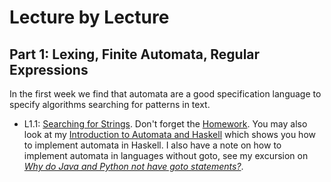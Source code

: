 # Lecture by Lecture  

## Part 1: Lexing, Finite Automata, Regular Expressions

In the first week we find that automata are a good specification language to specify algorithms searching for patterns in text.

- L1.1: [Searching for Strings](https://hackmd.io/@alexhkurz/Sk555wUlu). Don't forget the [Homework](https://hackmd.io/@alexhkurz/rycnvMvgu). You may also look at my [Introduction to Automata and Haskell](https://hackmd.io/@alexhkurz/HylLKujCP) which shows you how to implement automata in Haskell. I also have a note on how to implement automata in languages without goto, see my excursion on [*Why do Java and Python not have goto statements?*](https://hackmd.io/@alexhkurz/rJ5wS-0f8).

<!--
- L1.2: Answers to homework questions. [Introduction to Automata and Haskell](https://hackmd.io/@alexhkurz/HylLKujCP). Excursion on [*Why do Java and Python not have goto statements?*](https://hackmd.io/@alexhkurz/rJ5wS-0f8) Practice what you have learned with this important [Homework](homework-1.2.md).

In the second week we go one level up, from automata as a specification language for search algorithms to regular expressions as a specification language for automata (and languages).

- L2.1: [Composing Automata (with Homework)](https://hackmd.io/@alexhkurz/ryV_FU7XI) ... [Handwritten notes from the lecture](Sources/Notes-from-the-lecture-Composing-Automata.pdf) ... 

- L2.2: [Regular Expressions](https://hackmd.io/@alexhkurz/HkoNj8mmU) ... [Handwritten notes from the lecture](Sources/Notes-from-lecture-2.2.pdf) ... [Homework](https://hackmd.io/@alexhkurz/S1EVYe7bO) ...  

In the third week, we learn how to convert regular expressions to NFA and NFA to DFA.

- L3.1: Continued from last lecture's [Regular Expressions](https://hackmd.io/@alexhkurz/HkoNj8mmU). We reviewed Exercises 2.5.3.b and c from [Composing Automata](https://hackmd.io/@alexhkurz/ryV_FU7XI) in detail. We also wrote out a DFA for Exercise 2.3.4.a and then discussed the algorithm converting NFA to DFA. For a summary of the lecture as well as practice questions see the new [homework](https://hackmd.io/@alexhkurz/HJ1BAFYbd).

- L.3.2: Continued from [Regular Expressions](https://hackmd.io/@alexhkurz/HkoNj8mmU). We first reviewed the [homework](https://hackmd.io/@alexhkurz/HJ1BAFYbd) and looked at the Haskell implementation of the conversion from NFA to DFA from the [Introduction to Automata and Haskell](https://hackmd.io/@alexhkurz/HylLKujCP). Then we reviewed Exercise 2.5.3.a from the homework of [Composing Automata](https://hackmd.io/@alexhkurz/ryV_FU7XI). Most importantly, we learned an algorithm of how to eliminate epsilon-transitions. For practice questions see the [homework](https://hackmd.io/@alexhkurz/Sy8EDt3Wu). 

This finishes what I consider the most important aspects of DFA, NFA, and regular expressions: **(1)** How to use DFA to search for/recognise patterns of strings (=languages) in a text. **(2)** How to use regular expressions to specify languages. **(3)** How to translate regular expressions to NFA and how to translate NFA to DFA. To summarize:

        reg.exp. ~> NFA ~> DFA ~> code

If we had time the next steps in the story of finite automata would be the following. **(a)** For every DFA there is a regular expression. This completes the proof the famous Kleene theorem that regular expressions and finite automata are equivalent in the sense that they recognise the same languages (called regular languages). **(b)** For every DFA there is an equivalent minimal DFA. This is important as the minimal DFA is the most efficient implementation (in terms of space) of a regular language. 

For **midterm and final** the most relevant skills from Part 1 are: equivalence of regular expressions and NFA, the algorithm that eliminates epsilon-transitions, the algorithm that converts NFA to DFA 

## Part 2: Parsing and Context-Free Grammars

- L4.1: [Assignment 1](https://hackmd.io/@alexhkurz/HJ4KjezfO).
- L4.2: [Introduction to Shift-Reduce Parsing](https://hackmd.io/@alexhkurz/rk5PsF2EI) ... handwritten [notes](https://github.com/alexhkurz/compiler-construction-2021/blob/master/Sources/Notes-from-the-lecture-intro-shift-reduce.pdf) from the lecture ...
- L5.1: Introduction to [Shift/reduce and reduce/reduce conflicts](https://hackmd.io/@alexhkurz/SJx6T5R48) and the  [LALR(1) parser](https://hackmd.io/@alexhkurz/SJ4sbGyrU) generated by BNFC/Happy. 
- L5.2: Question and Answer Session.
- L6.1: To put the theory we have seen so far in context, I reviewed the [Chomsky Hierarchy](https://www.youtube.com/watch?v=224plb3bCog) and gave a prove of the undecidability of the [Halting Problem](https://www.youtube.com/watch?v=macM_MtS_w4&t=0s).  In the comments to the linked videos you find more on this topic, all highly recommended. I also enjoyed watching [Halting Problem in Python](https://www.youtube.com/watch?v=r__GZ7ubU0M). Here are my [handwritten notes](https://github.com/alexhkurz/compiler-construction-2021/blob/master/Sources/Notes-from-the-lecture-chomsky-hierarchy-halting-problem.pdf) from the lecture. In the afternoon lecture, we also looked at ["The tourist saw the astronomer with the telescope"](https://github.com/alexhkurz/compiler-construction-2021/blob/master/Sources/The_tourist_saw_the_astronomer_with_the_telescope.pdf) from the point of view of shift-reduce conflicts.
- L6.2: We talked about the rightmost column in the table summarising the [Chomsky hierarchy](https://en.wikipedia.org/wiki/Chomsky_hierarchy#The_hierarchy). Read Chapter 3.9 to 4.3 of [IPL](http://www.cse.chalmers.se/edu/year/2012/course/DAT150/lectures/plt-book.pdf). Then we returned to Assignment 1 and reviewed some examples of how to [debug a grammar](https://hackmd.io/@alexhkurz/SkXrrBuSI). 

## Part 3: Type Checking

**Stocktaking:** We have covered the first three chapters of the book [Implementing Programming Languages](http://www.cse.chalmers.se/edu/year/2012/course/DAT150/lectures/plt-book.pdf). This could be a good time to read through these chapters to consolidate what we learned. We will now turn to Chapter 4 of [IPL](http://www.cse.chalmers.se/edu/year/2012/course/DAT150/lectures/plt-book.pdf). Reasons why type checking is important:

- The copy language is not context free.
- Compile-time errors are cheaper than run-time errors.
- Information in the types can be used to produce more efficient code.
- Types can be used to disambiguate over-loaded operations.

For us there is another one, namely that type checking can be seen as "interpretation at compile time". Everything we learn about typechecking will help us to understand interpretation better.

- L7.1: Working towards Assignment 3, the [Type Checker for CPP](http://www.grammaticalframework.org/ipl-book/assignments/assignment2/assignment2.html). Main source is Chapter 4 of the book. *Homework:* Read Chapter 4.1 to 4.3 of [IPL](http://www.cse.chalmers.se/edu/year/2012/course/DAT150/lectures/plt-book.pdf). 

- L7.2: [Assignment 2](https://github.com/ChapmanCPSC/compiler-assignments/blob/master/Typechecker/). Read Chapter 4.4 to 4.6 of [IPL](http://www.cse.chalmers.se/edu/year/2012/course/DAT150/lectures/plt-book.pdf).

- L8.1: Revision for midterm.

- L8.2: Midterm in class.

- L9.1 and 9.2: Back to the typechecker. Read Chapter 4.8 of [IPL](http://www.cse.chalmers.se/edu/year/2012/course/DAT150/lectures/plt-book.pdf).

## Part 4: Interpreter

- L10.1: Interpreter and Operational Semantics. Read Chapters 5.1 and 5.2 of [IPL](http://www.cse.chalmers.se/edu/year/2012/course/DAT150/lectures/plt-book.pdf).

- L10.2: Starting [Assignment 3](https://github.com/ChapmanCPSC/compiler-assignments/blob/master/Interpreter/README.md) on the Interpreter.

- L11.1: Read Chapter 5.3 of the book.

- L11.2: Read Chapter 5.4 and 5.5 of the book. [Homework](https://hackmd.io/@alexhkurz/S1wmI_yPO).

- L12.1: Seminar announcement ... Discussion Midterm ... JVM, [IPL](http://www.cse.chalmers.se/edu/year/2012/course/DAT150/lectures/plt-book.pdf), [Slides Chapter 5](https://github.com/alexhkurz/compiler-construction-2021/blob/master/Sources/5-slides-ipl-book.pdf)

## Part 5: Code Generation

[Assignment 4](https://github.com/ChapmanCPSC/compiler-assignments/blob/master/Compiler/README.md).

- L 12.2: [Compiling C++ to WASM](https://github.com/alexhkurz/compiler-construction-2021/blob/master/lecture-12.1.md).

- L 13.1: [Compiling C++ to WASM 2](https://github.com/alexhkurz/compiler-construction-2021/blob/master/lecture-12.2.md).

- L 13.2, 14.1: Continuing with Assignment  4.

- 14.2: **Take some time to fill in the questionnaire.** Review for final. There will be three topics, parsing, typechecking, interpretation. Parsing will be similar to the midterm (but do not forget the concrete syntax trees). The question on typechecking will be based on Chapter 4.5 of [IPL](http://www.cse.chalmers.se/edu/year/2012/course/DAT150/lectures/plt-book.pdf). The question on interpretation will be based on Chapters 5.1 to 5.3. To get an idea of the type of questions, look at the [Practice Test](https://github.com/alexhkurz/compiler-construction-2021/blob/master/Sources/practice-test-3-4.pdf). I will post solutions but first try without looking at the [answers](https://github.com/alexhkurz/compiler-construction-2021/blob/master/Sources/Answers/practice-test-3-4/README.md).

- **Office Hours:** Monday 12 noon: I will answer last questions about the exam.

- **Final Exam:** Tuesday 8am until 11:59pm. I will send out a link to the exam just before 8am on Canvas and the discussion forum.

---

**Midterm:** First Thursday after Spring Break, Thursday April 1, in class. **Practice test:** [Automata](https://github.com/alexhkurz/compiler-construction-2021/blob/master/Sources/practice-test-1-dfas.pdf), [Grammar](https://github.com/alexhkurz/compiler-construction-2021/blob/master/Sources/practice-test-2.md). If you want to check your solution send it to me via email. [Solution](https://github.com/alexhkurz/compiler-construction-2021/blob/master/Sources/Notes-from-the-lecture-on-practice-midterm.pdf). See also the recordings of the Tuesday lecture. Solutions: [Midterm-Morning](https://github.com/alexhkurz/compiler-construction-2021/blob/master/Sources/Midterm-Morning-Solutions.pdf), [Midterm-Afternoon](https://github.com/alexhkurz/compiler-construction-2021/blob/master/Sources/Midterm-Afternoon-Solutions.pdf), [Shift-Reduce-Parsing](https://hackmd.io/@alexhkurz/Sys8OPQUO).

